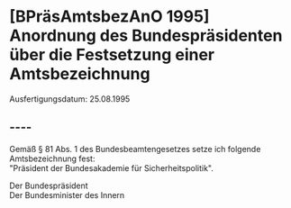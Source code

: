# [BPräsAmtsbezAnO 1995] Anordnung des Bundespräsidenten über die Festsetzung einer Amtsbezeichnung

Ausfertigungsdatum: 25.08.1995

 

## ----

Gemäß § 81 Abs. 1 des Bundesbeamtengesetzes setze ich folgende Amtsbezeichnung fest:  
"Präsident der Bundesakademie für Sicherheitspolitik".

Der Bundespräsident  
Der Bundesminister des Innern
